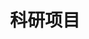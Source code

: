 ---
# A section created with the Portfolio widget.
# This section displays content from `content/project/`.
# See https://wowchemy.com/docs/widget/portfolio/
widget: portfolio

# This file represents a page section.
headless: false

# Order that this section appears on the page.
weight: 20

title: '科研项目'
subtitle: ''

content:
  page_type: project
  folders:
    - project/projects
  filter_default: 0

  filter_button:
    - name: 所有项目
      tag: '*'
    - name: 主持项目
      tag: host
    - name: 参与项目
      tag: participate

design:
  columns: '1'
  view: list
  flip_alt_rows: false
  background: {}
  spacing: {padding: [0, 0, 0, 0]}
---